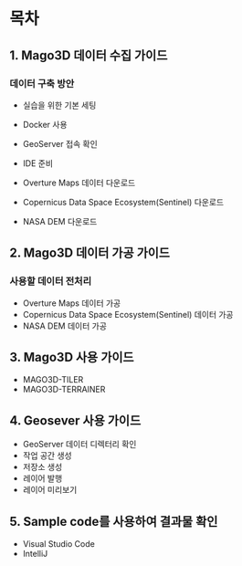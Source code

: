 # 목차

## 1. Mago3D 데이터 수집 가이드

### 데이터 구축 방안

- 실습을 위한 기본 세팅
- Docker 사용
- GeoServer 접속 확인
- IDE 준비

- Overture Maps 데이터 다운로드
- Copernicus Data Space Ecosystem(Sentinel) 다운로드
- NASA DEM 다운로드
  
## 2. Mago3D 데이터 가공 가이드

### 사용할 데이터 전처리

- Overture Maps 데이터 가공
- Copernicus Data Space Ecosystem(Sentinel) 데이터 가공
- NASA DEM 데이터 가공

## 3. Mago3D 사용 가이드

- MAGO3D-TILER
- MAGO3D-TERRAINER

## 4. Geosever 사용 가이드

- GeoServer 데이터 디렉터리 확인
- 작업 공간 생성
- 저장소 생성
- 레이어 발행
- 레이어 미리보기

## 5. Sample code를 사용하여 결과물 확인

- Visual Studio Code
- IntelliJ
